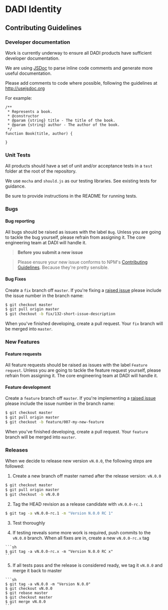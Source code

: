 # DADI Identity

## Contributing Guidelines

### Developer documentation

Work is currently underway to ensure all DADI products have sufficient developer documentation.

We are using [JSDoc](http://usejsdoc.org/) to parse inline code comments and generate more useful documentation.

Please add comments to code where possible, following the guidelines at http://usejsdoc.org

For example:
```
/**
 * Represents a book.
 * @constructor
 * @param {string} title - The title of the book.
 * @param {string} author - The author of the book.
 */
function Book(title, author) {

}
```

### Unit Tests

All products should have a set of unit and/or acceptance tests in a `test` folder at the root of the repository.

We use `mocha` and `should.js` as our testing libraries. See existing tests for guidance.

Be sure to provide instructions in the README for running tests.

### Bugs

#### Bug reporting

All bugs should be raised as issues with the label `Bug`. Unless you are going to tackle the bug yourself, please refrain from assigning it. The core engineering team at DADI will handle it.

> **Before you submit a new issue**

> Please ensure your new issue conforms to NPM's [Contributing   Guidelines](https://github.com/npm/npm/wiki/Contributing-Guidelines). Because they're pretty sensible.


#### Bug Fixes

Create a `fix` branch off `master`. If you're fixing a [raised issue](https://github.com/dadi/api/issues) please include the issue number in the branch name:

```sh
$ git checkout master
$ git pull origin master
$ git checkout -b fix/132-short-issue-description
```

When you've finished developing, create a pull request. Your `fix` branch will be merged into `master`.

### New Features

#### Feature requests

All feature requests should be raised as issues with the label `Feature request`. Unless you are going to tackle the feature request yourself, please refrain from assigning it. The core engineering team at DADI will handle it.

#### Feature development

Create a `feature` branch off `master`.  If you're implementing a [raised issue](https://github.com/dadi/api/issues) please include the issue number in the branch name:

```sh
$ git checkout master
$ git pull origin master
$ git checkout -b feature/007-my-new-feature
```

When you've finished developing, create a pull request. Your `feature` branch will be merged into `master`.

### Releases

When we decide to release new version `vN.0.0`, the following steps are followed:

1. Create a new branch off master named after the release version: `vN.0.0`

  ```sh
  $ git checkout master
  $ git pull origin master
  $ git checkout -b vN.0.0
  ```

2. Tag the HEAD revision as a release candidate with `vN.0.0-rc.1`

  ```sh
  $ git tag -a vN.0.0-rc.1 -m "Version N.0.0 RC 1"
  ```

3. Test thoroughly

  4. If testing reveals some more work is required, push commits to the `vN.0.0` branch.
  When all fixes are in, create a new `vN.0.0-rc.x` tag

    ```sh
    $ git tag -a vN.0.0-rc.x -m "Version N.0.0 RC x"
    ```

  5. If all tests pass and the release is considered ready, we tag it `vN.0.0` and merge it back to master

    ```sh
    $ git tag -a vN.0.0 -m "Version N.0.0"
    $ git checkout vN.0.0
    $ git rebase master
    $ git checkout master
    $ git merge vN.0.0
    ```
